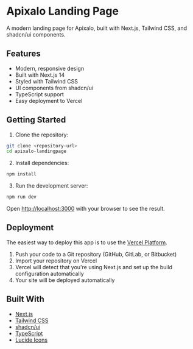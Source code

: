 # Apixalo Landing Page

A modern landing page for Apixalo, built with Next.js, Tailwind CSS, and shadcn/ui components.

## Features

- Modern, responsive design
- Built with Next.js 14
- Styled with Tailwind CSS
- UI components from shadcn/ui
- TypeScript support
- Easy deployment to Vercel

## Getting Started

1. Clone the repository:
```bash
git clone <repository-url>
cd apixalo-landingpage
```

2. Install dependencies:
```bash
npm install
```

3. Run the development server:
```bash
npm run dev
```

Open [http://localhost:3000](http://localhost:3000) with your browser to see the result.

## Deployment

The easiest way to deploy this app is to use the [Vercel Platform](https://vercel.com/new).

1. Push your code to a Git repository (GitHub, GitLab, or Bitbucket)
2. Import your repository on Vercel
3. Vercel will detect that you're using Next.js and set up the build configuration automatically
4. Your site will be deployed automatically

## Built With

- [Next.js](https://nextjs.org/)
- [Tailwind CSS](https://tailwindcss.com/)
- [shadcn/ui](https://ui.shadcn.com/)
- [TypeScript](https://www.typescriptlang.org/)
- [Lucide Icons](https://lucide.dev/) 